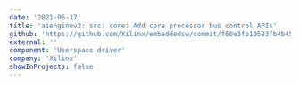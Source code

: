 ```yaml
---
date: '2021-06-17'
title: 'aienginev2: src: core: Add core processor bus control APIs'
github: 'https://github.com/Xilinx/embeddedsw/commit/f60e3fb10583fb4b454f435fbca2e9ac741e6a73'
external: ''
component: 'Userspace driver'
company: 'Xilinx'
showInProjects: false
---
```

